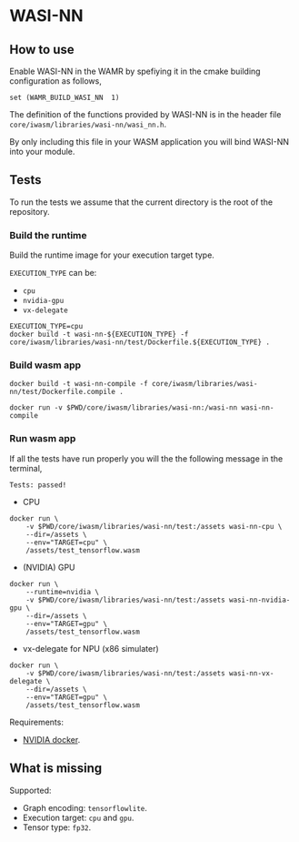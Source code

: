 # WASI-NN

## How to use

Enable WASI-NN in the WAMR by spefiying it in the cmake building configuration as follows,

```
set (WAMR_BUILD_WASI_NN  1)
```

The definition of the functions provided by WASI-NN is in the header file `core/iwasm/libraries/wasi-nn/wasi_nn.h`.

By only including this file in your WASM application you will bind WASI-NN into your module.

## Tests

To run the tests we assume that the current directory is the root of the repository.


### Build the runtime

Build the runtime image for your execution target type.

`EXECUTION_TYPE` can be:
* `cpu`
* `nvidia-gpu`
* `vx-delegate`

```
EXECUTION_TYPE=cpu
docker build -t wasi-nn-${EXECUTION_TYPE} -f core/iwasm/libraries/wasi-nn/test/Dockerfile.${EXECUTION_TYPE} .
```


### Build wasm app

```
docker build -t wasi-nn-compile -f core/iwasm/libraries/wasi-nn/test/Dockerfile.compile .
```

```
docker run -v $PWD/core/iwasm/libraries/wasi-nn:/wasi-nn wasi-nn-compile
```


### Run wasm app

If all the tests have run properly you will the the following message in the terminal,

```
Tests: passed!
```

* CPU

```
docker run \
    -v $PWD/core/iwasm/libraries/wasi-nn/test:/assets wasi-nn-cpu \
    --dir=/assets \
    --env="TARGET=cpu" \
    /assets/test_tensorflow.wasm
```

* (NVIDIA) GPU

```
docker run \
    --runtime=nvidia \
    -v $PWD/core/iwasm/libraries/wasi-nn/test:/assets wasi-nn-nvidia-gpu \
    --dir=/assets \
    --env="TARGET=gpu" \
    /assets/test_tensorflow.wasm
```

* vx-delegate for NPU (x86 simulater)

```
docker run \
    -v $PWD/core/iwasm/libraries/wasi-nn/test:/assets wasi-nn-vx-delegate \
    --dir=/assets \
    --env="TARGET=gpu" \
    /assets/test_tensorflow.wasm
```



Requirements:
* [NVIDIA docker](https://github.com/NVIDIA/nvidia-docker).

## What is missing

Supported:

* Graph encoding: `tensorflowlite`.
* Execution target: `cpu` and `gpu`.
* Tensor type: `fp32`.
